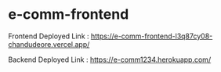 # e-comm-frontend

Frontend Deployed Link : https://e-comm-frontend-l3q87cy08-chandudeore.vercel.app/

Backend Deployed Link : https://e-comm1234.herokuapp.com/
